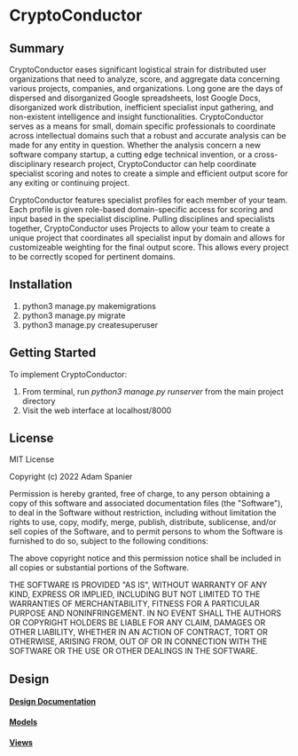 # CryptoConductor

## Summary
CryptoConductor eases significant logistical strain for distributed user organizations that need to analyze, score, and aggregate data concerning various projects, companies, and organizations. Long gone are the days of dispersed and disorganized Google spreadsheets, lost Google Docs, disorganized work distribution, inefficient specialist input gathering, and non-existent intelligence and insight functionalities. CryptoConductor serves as a means for small, domain specific professionals to coordinate across intellectual domains such that a robust and accurate analysis can be made for any entity in question. Whether the analysis concern a new software company startup, a cutting edge technical invention, or a cross-disciplinary research project, CryptoConductor can help coordinate specialist scoring and notes to create a simple and efficient output score for any exiting or continuing project.

CryptoConductor features specialist profiles for each member of your team. Each profile is given role-based domain-specific access for scoring and input based in the specialist discipline. Pulling disciplines and specialists together, CryptoConductor uses Projects to allow your team to create a unique project that coordinates all specialist input by domain and allows for customizeable weighting for the final output score. This allows every project to be correctly scoped for pertinent domains. 

## Installation
1. python3 manage.py makemigrations
2. python3 manage.py migrate
3. python3 manage.py createsuperuser

## Getting Started
To implement CryptoConductor: 
1. From terminal, run _python3 manage.py runserver_ from the main project directory
2. Visit the web interface at localhost/8000

## License
MIT License

Copyright (c) 2022 Adam Spanier

Permission is hereby granted, free of charge, to any person obtaining a copy
of this software and associated documentation files (the "Software"), to deal
in the Software without restriction, including without limitation the rights
to use, copy, modify, merge, publish, distribute, sublicense, and/or sell
copies of the Software, and to permit persons to whom the Software is
furnished to do so, subject to the following conditions:

The above copyright notice and this permission notice shall be included in all
copies or substantial portions of the Software.

THE SOFTWARE IS PROVIDED "AS IS", WITHOUT WARRANTY OF ANY KIND, EXPRESS OR
IMPLIED, INCLUDING BUT NOT LIMITED TO THE WARRANTIES OF MERCHANTABILITY,
FITNESS FOR A PARTICULAR PURPOSE AND NONINFRINGEMENT. IN NO EVENT SHALL THE
AUTHORS OR COPYRIGHT HOLDERS BE LIABLE FOR ANY CLAIM, DAMAGES OR OTHER
LIABILITY, WHETHER IN AN ACTION OF CONTRACT, TORT OR OTHERWISE, ARISING FROM,
OUT OF OR IN CONNECTION WITH THE SOFTWARE OR THE USE OR OTHER DEALINGS IN THE
SOFTWARE.

## Design

#### [Design Documentation](https://github.com/adamspanier/CryptoConductor/blob/main/docs/README.md)
#### [Models](https://github.com/adamspanier/CryptoConductor/blob/main/docs/Models.md)
#### [Views](https://github.com/adamspanier/CryptoConductor/blob/main/docs/Views.md)
